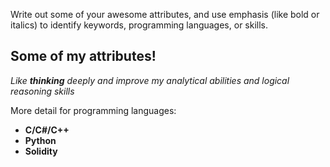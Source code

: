 Write out some of your awesome attributes, and use emphasis (like bold or italics) to identify keywords, programming languages, or skills. 
## Some of my attributes! ##
*Like **thinking** deeply and improve my analytical abilities and logical reasoning skills*

More detail for programming languages:
* **C/C#/C++**
* **Python**
* **Solidity**
